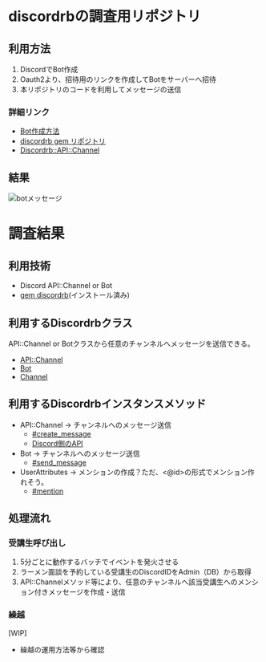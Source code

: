# discordrbの調査用リポジトリ
## 利用方法
1. DiscordでBot作成
2. Oauth2より、招待用のリンクを作成してBotをサーバーへ招待
3. 本リポジトリのコードを利用してメッセージの送信

### 詳細リンク
- [Bot作成方法](https://discordpy.readthedocs.io/ja/latest/discord.html)
- [discordrb gem リポジトリ](https://github.com/shardlab/discordrb?tab=readme-ov-file)
- [Discordrb::API::Channel](https://www.rubydoc.info/github/meew0/discordrb/Discordrb/API/Channel#create_message-class_method)

## 結果
![botメッセージ](https://github.com/majestictree/discordrb_test/assets/35989660/0a13154f-578a-425c-93d0-b5a8a317cc47)

# 調査結果
## 利用技術
- Discord API::Channel or Bot
- [gem discordrb](https://github.com/shardlab/discordrb?tab=readme-ov-file#usage)(インストール済み)

## 利用するDiscordrbクラス
API::Channel or Botクラスから任意のチャンネルへメッセージを送信できる。
- [API::Channel](https://www.rubydoc.info/github/meew0/discordrb/Discordrb/API/Channel)
- [Bot](https://www.rubydoc.info/github/meew0/discordrb/Discordrb/Bot)
- [Channel](https://www.rubydoc.info/github/meew0/discordrb/Discordrb/Channel)

## 利用するDiscordrbインスタンスメソッド
- API::Channel -> チャンネルへのメッセージ送信
  - [#create_message](https://www.rubydoc.info/github/meew0/discordrb/Discordrb/API/Channel#create_message-class_method)
  - [Discord側のAPI](https://discord.com/developers/docs/resources/channel#create-message)
- Bot -> チャンネルへのメッセージ送信
  - [#send_message](https://www.rubydoc.info/github/meew0/discordrb/Discordrb/Bot#send_message-instance_method)
- UserAttributes -> メンションの作成？ただ、<@id>の形式でメンション作れそう。
  - [#mention](https://www.rubydoc.info/github/meew0/discordrb/Discordrb%2FUserAttributes:mention)

## 処理流れ
### 受講生呼び出し
1. 5分ごとに動作するバッチでイベントを発火させる
2. ラーメン面談を予約している受講生のDiscordIDをAdmin（DB）から取得
3. API::Channelメソッド等により、任意のチャンネルへ該当受講生へのメンション付きメッセージを作成・送信

### 繰越
[WIP]
- 繰越の運用方法等から確認
